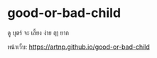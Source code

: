 # good-or-bad-child
ดู บุตร์ จะ เลี้ยง ง่าย ฤา ยาก

หน้าเว็บ: https://artnp.github.io/good-or-bad-child
